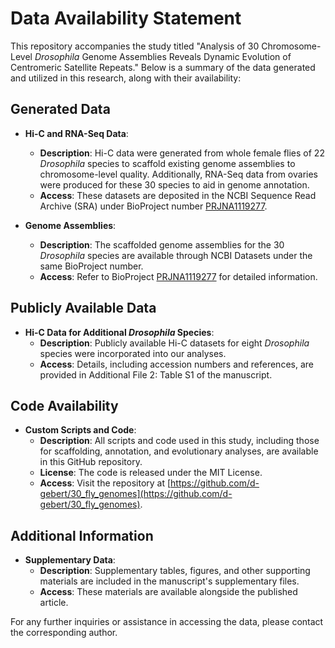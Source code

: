 # Data Availability Statement

This repository accompanies the study titled "Analysis of 30 Chromosome-Level *Drosophila* Genome Assemblies Reveals Dynamic Evolution of Centromeric Satellite Repeats." Below is a summary of the data generated and utilized in this research, along with their availability:

## Generated Data

- **Hi-C and RNA-Seq Data**:
  - **Description**: Hi-C data were generated from whole female flies of 22 *Drosophila* species to scaffold existing genome assemblies to chromosome-level quality. Additionally, RNA-Seq data from ovaries were produced for these 30 species to aid in genome annotation.
  - **Access**: These datasets are deposited in the NCBI Sequence Read Archive (SRA) under BioProject number [PRJNA1119277](https://www.ncbi.nlm.nih.gov/bioproject/PRJNA1119277).

- **Genome Assemblies**:
  - **Description**: The scaffolded genome assemblies for the 30 *Drosophila* species are available through NCBI Datasets under the same BioProject number.
  - **Access**: Refer to BioProject [PRJNA1119277](https://www.ncbi.nlm.nih.gov/bioproject/PRJNA1119277) for detailed information.

## Publicly Available Data

- **Hi-C Data for Additional *Drosophila* Species**:
  - **Description**: Publicly available Hi-C datasets for eight *Drosophila* species were incorporated into our analyses.
  - **Access**: Details, including accession numbers and references, are provided in Additional File 2: Table S1 of the manuscript.

## Code Availability

- **Custom Scripts and Code**:
  - **Description**: All scripts and code used in this study, including those for scaffolding, annotation, and evolutionary analyses, are available in this GitHub repository.
  - **License**: The code is released under the MIT License.
  - **Access**: Visit the repository at [https://github.com/d-gebert/30_fly_genomes](https://github.com/d-gebert/30_fly_genomes).

## Additional Information

- **Supplementary Data**:
  - **Description**: Supplementary tables, figures, and other supporting materials are included in the manuscript's supplementary files.
  - **Access**: These materials are available alongside the published article.

For any further inquiries or assistance in accessing the data, please contact the corresponding author. 
